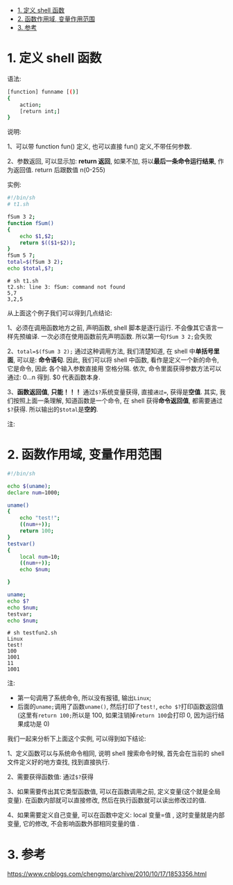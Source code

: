 
<!-- @import "[TOC]" {cmd="toc" depthFrom=1 depthTo=6 orderedList=false} -->

<!-- code_chunk_output -->

- [1. 定义 shell 函数](#1-定义-shell-函数)
- [2. 函数作用域, 变量作用范围](#2-函数作用域-变量作用范围)
- [3. 参考](#3-参考)

<!-- /code_chunk_output -->

# 1. 定义 shell 函数

语法:

```sh
[function] funname [()]
{
    action;
    [return int;]
}
```

说明:

1、可以带 function fun()  定义, 也可以直接 fun() 定义,不带任何参数.

2、参数返回, 可以显示加: **return 返回**, 如果不加, 将以**最后一条命令运行结果**, 作为返回值.  return 后跟数值 n(0-255)

实例:

```sh
#!/bin/sh
# t1.sh

fSum 3 2;
function fSum()
{
    echo $1,$2;
    return $(($1+$2));
}
fSum 5 7;
total=$(fSum 3 2);
echo $total,$?;
```

```
# sh t1.sh
t2.sh: line 3: fSum: command not found
5,7
3,2,5
```

从上面这个例子我们可以得到几点结论:

1、必须在调用函数地方之前, 声明函数, shell 脚本是逐行运行. 不会像其它语言一样先预编译. 一次必须在使用函数前先声明函数. 所以第一句`fSum 3 2;`会失败

2、`total=$(fSum 3 2);` 通过这种调用方法, 我们清楚知道, 在 shell 中**单括号里面**, 可以是: **命令语句**.  因此, 我们可以将 shell 中函数, 看作是定义一个新的命令, 它是命令, 因此 各个输入参数直接用 空格分隔.  依次, 命令里面获得参数方法可以通过: $0...$n 得到.  $0 代表函数本身.

3、**函数返回值**, **只能！！！** 通过`$?`系统变量获得, 直接`通过=`, 获得是**空值**. 其实, 我们按照上面一条理解, 知道函数是一个命令, 在 shell 获得**命令返回值**, 都需要通过`$?`获得. 所以输出的`$total`是**空的**.

注:

# 2. 函数作用域, 变量作用范围

```sh
#!/bin/sh

echo $(uname);
declare num=1000;

uname()
{
    echo "test!";
    ((num++));
    return 100;
}
testvar()
{
    local num=10;
    ((num++));
    echo $num;

}

uname;
echo $?
echo $num;
testvar;
echo $num;
```

```
# sh testfun2.sh
Linux
test!
100
1001
11
1001
```

注:

- 第一句调用了系统命令, 所以没有报错, 输出`Linux`;
- 后面的`uname;`调用了函数`uname()`, 然后打印了`test!`, `echo $?`打印函数返回值(这里有`return 100;`所以是 100, 如果注销掉`return 100`会打印 0, 因为运行结果成功是 0)

我们一起来分析下上面这个实例, 可以得到如下结论:

1、定义函数可以与系统命令相同, 说明 shell 搜索命令时候, 首先会在当前的 shell 文件定义好的地方查找, 找到直接执行.

2、需要获得函数值: 通过`$?`获得

3、如果需要传出其它类型函数值, 可以在函数调用之前, 定义变量(这个就是全局变量). 在函数内部就可以直接修改, 然后在执行函数就可以读出修改过的值.

4、如果需要定义自己变量, 可以在函数中定义: local 变量=值 , 这时变量就是内部变量, 它的修改, 不会影响函数外部相同变量的值 .

# 3. 参考

https://www.cnblogs.com/chengmo/archive/2010/10/17/1853356.html